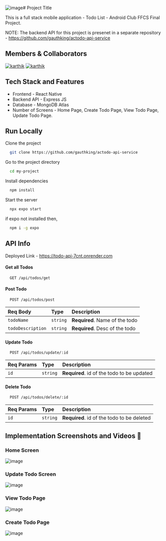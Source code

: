 ![image](https://github.com/gauthking/actodo-api-service/assets/90638995/686109b9-4bb6-4101-8922-96b82231aa8d)# Project Title

This is a full stack mobile application - Todo List - Android Club FFCS Final Project. 

NOTE: The backend API for this project is presenet in a separate repository - https://github.com/gauthking/actodo-api-service

## Members & Collaborators
[![karthik](https://img.shields.io/badge/Karthik-1DA1F2?style=for-the-badge&logo=github&logoColor=black)](https://github.com/darkpanther25)
[![karthik](https://img.shields.io/badge/Chrianjeev-1DA1F2?style=for-the-badge&logo=github&logoColor=black)]([https://github.com/darkpanther25](https://github.com/chiranjeev13))

## Tech Stack and Features

- Frontend - React Native
- Backend API - Express JS
- Database - MongoDB Atlas
- Number of Screens - Home Page, Create Todo Page, View Todo Page, Update Todo Page.

## Run Locally

Clone the project

```bash
  git clone https://github.com/gauthking/actodo-api-service
```

Go to the project directory

```bash
  cd my-project
```

Install dependencies

```bash
  npm install
```

Start the server

```bash
  npx expo start
```

if expo not installed then,

```bash
  npm i -g expo
```


  
## API Info 

Deployed Link - https://todo-api-7cnt.onrender.com

#### Get all Todos

```http
  GET /api/todos/get
```

#### Post Todo

```http
  POST /api/todos/post
```

| Req Body | Type     | Description                       |
| :-------- | :------- | :-------------------------------- |
| `todoName`      | `string` | **Required**. Name of the todo|
| `todoDescription`      | `string` | **Required**. Desc of the todo|

#### Update Todo

```http
  POST /api/todos/update/:id
```

| Req Params | Type     | Description                       |
| :-------- | :------- | :-------------------------------- |
| `id`      | `string` | **Required**. id of the todo to be updated|

#### Delete Todo

```http
  POST /api/todos/delete/:id
```

| Req Params | Type     | Description                       |
| :-------- | :------- | :-------------------------------- |
| `id`      | `string` | **Required**. id of the todo to be deleted|


## Implementation Screenshots and Videos 🚀

### Home Screen

![image](https://github.com/gauthking/actodo-api-service/assets/90638995/b54e3196-1f49-4179-be2d-bc6e35c4d3cf)

### Update Todo Screen

![image](https://github.com/gauthking/actodo-api-service/assets/90638995/cb9cbe1e-af74-4965-ad65-401101726eff)

### View Todo Page

![image](https://github.com/gauthking/actodo-api-service/assets/90638995/5feccc3b-e56f-4c99-ad0a-737f48c24119)

### Create Todo Page

![image](https://github.com/gauthking/actodo-api-service/assets/90638995/95428dd2-6762-4197-821d-0b043ed9edcd)


